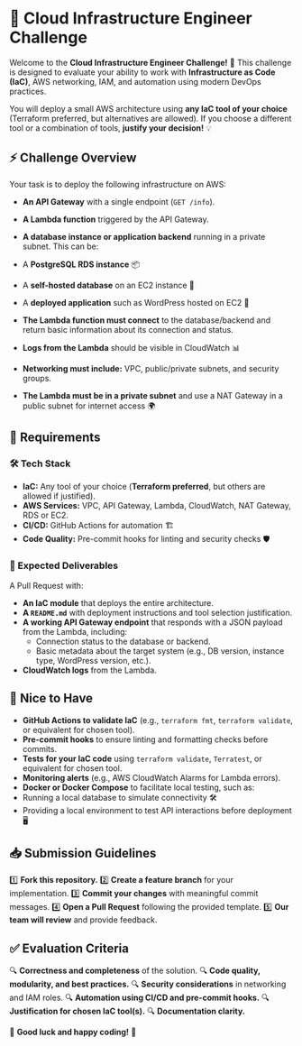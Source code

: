 # 🚀 Cloud Infrastructure Engineer Challenge

Welcome to the **Cloud Infrastructure Engineer Challenge!** 🎉 This challenge is designed to evaluate your ability to work with **Infrastructure as Code (IaC)**, AWS networking, IAM, and automation using modern DevOps practices.

You will deploy a small AWS architecture using **any IaC tool of your choice** (Terraform preferred, but alternatives are allowed). If you choose a different tool or a combination of tools, **justify your decision!** 💡

## ⚡ Challenge Overview

Your task is to deploy the following infrastructure on AWS:

- **An API Gateway** with a single endpoint (`GET /info`).
- **A Lambda function** triggered by the API Gateway.
- **A database instance or application backend** running in a private subnet. This can be:

- A **PostgreSQL RDS instance** 📦
- A **self-hosted database** on an EC2 instance 🔗
- A **deployed application** such as WordPress hosted on EC2 🎨
- **The Lambda function must connect** to the database/backend and return basic information about its connection and status.
- **Logs from the Lambda** should be visible in CloudWatch 📊
- **Networking must include:** VPC, public/private subnets, and security groups.
- **The Lambda must be in a private subnet** and use a NAT Gateway in a public subnet for internet access 🌍

## 📌 Requirements

### 🛠 Tech Stack

- **IaC:** Any tool of your choice (**Terraform preferred**, but others are allowed if justified).
- **AWS Services:** VPC, API Gateway, Lambda, CloudWatch, NAT Gateway, RDS or EC2.
- **CI/CD:** GitHub Actions for automation 🏗
- **Code Quality:** Pre-commit hooks for linting and security checks 🛡

### 📄 Expected Deliverables

A Pull Request with:

- **An IaC module** that deploys the entire architecture.
- **A `README.md`** with deployment instructions and tool selection justification.
- **A working API Gateway endpoint** that responds with a JSON payload from the Lambda, including:
  - Connection status to the database or backend.
  - Basic metadata about the target system (e.g., DB version, instance type, WordPress version, etc.).
- **CloudWatch logs** from the Lambda.

## 🌟 Nice to Have

- **GitHub Actions to validate IaC** (e.g., `terraform fmt`, `terraform validate`, or equivalent for chosen tool).
- **Pre-commit hooks** to ensure linting and formatting checks before commits.
- **Tests for your IaC code** using `terraform validate`, `Terratest`, or equivalent for chosen tool.
- **Monitoring alerts** (e.g., AWS CloudWatch Alarms for Lambda errors).
- **Docker or Docker Compose** to facilitate local testing, such as:
- Running a local database to simulate connectivity 🛠
- Providing a local environment to test API interactions before deployment 🖥

## 📥 Submission Guidelines

1️⃣ **Fork this repository.**
2️⃣ **Create a feature branch** for your implementation.
3️⃣ **Commit your changes** with meaningful commit messages.
4️⃣ **Open a Pull Request** following the provided template.
5️⃣ **Our team will review** and provide feedback.

## ✅ Evaluation Criteria

🔍 **Correctness and completeness** of the solution.
🔍 **Code quality, modularity, and best practices.**
🔍 **Security considerations** in networking and IAM roles.
🔍 **Automation using CI/CD and pre-commit hooks.**
🔍 **Justification for chosen IaC tool(s).**
🔍 **Documentation clarity.**

🎯 **Good luck and happy coding!** 🚀
